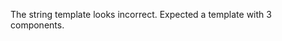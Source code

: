 <!-- only for refer_to_mentor -->
The string template looks incorrect. Expected a template with 3 components.
